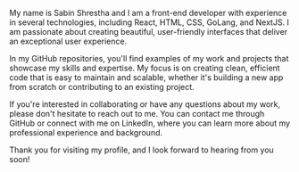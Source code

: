 My name is Sabin Shrestha and I am a front-end developer with experience in several technologies, including React, HTML, CSS, GoLang, and NextJS. I am passionate about creating beautiful, user-friendly interfaces that deliver an exceptional user experience.

In my GitHub repositories, you'll find examples of my work and projects that showcase my skills and expertise. My focus is on creating clean, efficient code that is easy to maintain and scalable, whether it's building a new app from scratch or contributing to an existing project.

If you're interested in collaborating or have any questions about my work, please don't hesitate to reach out to me. You can contact me through GitHub or connect with me on LinkedIn, where you can learn more about my professional experience and background.

Thank you for visiting my profile, and I look forward to hearing from you soon!

